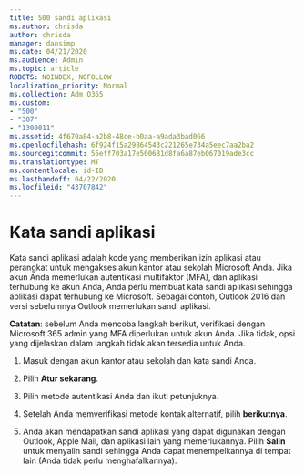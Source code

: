 ```yaml
---
title: 500 sandi aplikasi
ms.author: chrisda
author: chrisda
manager: dansimp
ms.date: 04/21/2020
ms.audience: Admin
ms.topic: article
ROBOTS: NOINDEX, NOFOLLOW
localization_priority: Normal
ms.collection: Adm_O365
ms.custom:
- "500"
- "387"
- "1300011"
ms.assetid: 4f670a84-a2b8-48ce-b0aa-a9ada3bad066
ms.openlocfilehash: 6f924f15a29864543c221265e734a5eec7aa2ba2
ms.sourcegitcommit: 55eff703a17e500681d8fa6a87eb067019ade3cc
ms.translationtype: MT
ms.contentlocale: id-ID
ms.lasthandoff: 04/22/2020
ms.locfileid: "43707842"
---
```

# <a name="app-passwords"></a>Kata sandi aplikasi

Kata sandi aplikasi adalah kode yang memberikan izin aplikasi atau perangkat untuk mengakses akun kantor atau sekolah Microsoft Anda. Jika akun Anda memerlukan autentikasi multifaktor (MFA), dan aplikasi terhubung ke akun Anda, Anda perlu membuat kata sandi aplikasi sehingga aplikasi dapat terhubung ke Microsoft. Sebagai contoh, Outlook 2016 dan versi sebelumnya Outlook memerlukan sandi aplikasi.

 **Catatan**: sebelum Anda mencoba langkah berikut, verifikasi dengan Microsoft 365 admin yang MFA diperlukan untuk akun Anda. Jika tidak, opsi yang dijelaskan dalam langkah tidak akan tersedia untuk Anda.

1. Masuk dengan akun kantor atau sekolah dan kata sandi Anda.

2. Pilih **Atur sekarang**.

3. Pilih metode autentikasi Anda dan ikuti petunjuknya.

4. Setelah Anda memverifikasi metode kontak alternatif, pilih **berikutnya**.

5. Anda akan mendapatkan sandi aplikasi yang dapat digunakan dengan Outlook, Apple Mail, dan aplikasi lain yang memerlukannya. Pilih **Salin** untuk menyalin sandi sehingga Anda dapat menempelkannya di tempat lain (Anda tidak perlu menghafalkannya).
